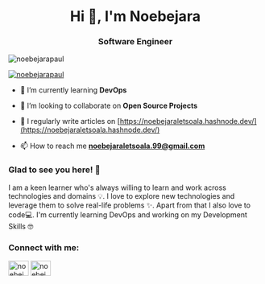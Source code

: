 <!--### Hi there, Um Noebejara

<img align="left" width="47%" src="https://github-readme-stats.vercel.app/api?username=NoebejaraPaul&show_icons=true&theme=radical"/>

<img  width="47%" src="https://github-readme-stats.vercel.app/api/top-langs/?username=NoebejaraPaul&layout=compact"/>


![HTML5](https://img.shields.io/badge/html5-%23E34F26.svg?style=for-the-badge&logo=html5&logoColor=white)
![CSS3](https://img.shields.io/badge/css3-%231572B6.svg?style=for-the-badge&logo=css3&logoColor=white)


**NoebejaraPaul/NoebejaraPaul** is a ✨ _special_ ✨ repository because its `README.md` (this file) appears on your GitHub profile.

Here are some ideas to get you started:

- 🔭 I’m currently working on ...
- 🌱 I’m currently learning ...
- 👯 I’m looking to collaborate on ...
- 🤔 I’m looking for help with ...
- 💬 Ask me about ...
- 📫 How to reach me: ...
- 😄 Pronouns: ...
- ⚡ Fun fact: ...
-->

<h1 align="center">Hi 👋, I'm Noebejara</h1>
<h3 align="center">Software Engineer</h3>

<p align="left"> <img src="https://komarev.com/ghpvc/?username=noebejarapaul&label=Profile%20views&color=0e75b6&style=flat" alt="noebejarapaul" /> </p>

<p align="left"> <a href="https://github.com/ryo-ma/github-profile-trophy"><img src="https://github-profile-trophy.vercel.app/?username=noebejarapaul" alt="noebejarapaul" /></a> </p>

- 🌱 I’m currently learning **DevOps**

- 👯 I’m looking to collaborate on **Open Source Projects**

- 📝 I regularly write articles on [https://noebejaraletsoala.hashnode.dev/](https://noebejaraletsoala.hashnode.dev/)

- 📫 How to reach me **noebejaraletsoala.99@gmail.com**


<h3 align="left">Glad to see you here! 🤩 </h3>

<p>I am a keen learner who's always willing to learn and work across technologies and domains 💡. I love to explore new technologies and leverage them to solve real-life problems ✨. Apart from that I also love to code💻. I'm currently learning DevOps and working on my Development Skills 🤓</p>

<h3 align="left">Connect with me:</h3>
<p align="left">
<a href="https://twitter.com/noebejara" target="blank"><img align="center" src="https://raw.githubusercontent.com/rahuldkjain/github-profile-readme-generator/master/src/images/icons/Social/twitter.svg" alt="noebejara" height="30" width="40" /></a>
<a href="https://linkedin.com/in/noebejara-letsoala-a1a27725b/" target="blank"><img align="center" src="https://raw.githubusercontent.com/rahuldkjain/github-profile-readme-generator/master/src/images/icons/Social/linked-in-alt.svg" alt="noebejara-letsoala-a1a27725b/" height="30" width="40" /></a>
</p>

